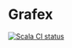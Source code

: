 # Grafex

[![Scala CI status](https://github.com/wlad031/grafex/workflows/Scala%20CI/badge.svg)](https://github.com/wlad031/grafex/actions)
